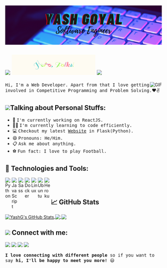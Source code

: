 ![](https://github.com/Devilyash/Devilyash/blob/master/Yash_Goyal.png)

<img src="https://github.com/JayantGoel001/JayantGoel001/blob/master/Earth.gif" width="24px" style="max-width:100%;"> ![](https://github.com/Devilyash/Devilyash/blob/master/main1.gif) <img src="https://raw.githubusercontent.com/MartinHeinz/MartinHeinz/master/wave.gif" width="30px">
---

<img align="right" alt="GIF" src="https://media.giphy.com/media/USV0ym3bVWQJJmNu3N/giphy.gif" />

<samp>Hi, I'm a Web Developer. Apart from that I love getting involved in Competitive Programming and Problem Solving.</samp>❤✌

<img src="https://media.giphy.com/media/VgCDAzcKvsR6OM0uWg/giphy.gif" width="50">**Talking about Personal Stuffs:**
---

- 🔭 <samp>I'm currently working on ReactJS.</samp>
- 👨‍💻 <samp>I'm currently learning to code efficiently.</samp>
- 💻 <samp>Checkout my latest [Website](https://predictgenics.herokuapp.com/) in Flask(Python).</samp>
- 😄 <samp>Pronouns: He/Him.</samp>
- 📋 <samp>Ask me about anything.</samp>
- ⚽ <samp>Fun fact: I love to play Football.</samp>

🔧 **Technologies and Tools:**
---

<img align="left" src="https://edent.github.io/SuperTinyIcons/images/svg/python.svg" width="21px" title="Python" /> <img align="left" src="https://edent.github.io/SuperTinyIcons/images/svg/javascript.svg" width="21px" title="JavaScript" /> <img align="left" src="https://edent.github.io/SuperTinyIcons/images/svg/sass.svg" width="21px" title="Sass" /> <img align="left" src="https://edent.github.io/SuperTinyIcons/images/svg/docker.svg" width="21px" title="Docker" />   <img align="left" src="https://edent.github.io/SuperTinyIcons/images/svg/linux.svg" width="21px" title="Linux" /> <img align="left" src="https://edent.github.io/SuperTinyIcons/images/svg/ubuntu.svg" width="21px" title="Ubuntu" /> <img align="left" src="https://edent.github.io/SuperTinyIcons/images/svg/heroku.svg" width="21px" title="Heroku" />
<br />
<br />

## &#x1f4c8; GitHub Stats

<a href="https://github.com/Devilyash/Devilyash">
  <img align="center" src="https://github-readme-stats.vercel.app/api?username=Devilyash&show_icons=true&line_height=27&count_private=true&title_color=ffffff&text_color=c9cacc&icon_color=2bbc8a&bg_color=1d1f21&cache_seconds=1800" alt="YashG's GitHub Stats" />
</a>

<a href="https://github.com/Devilyash/Devilyash">
  <img align="center" src="https://github-readme-stats.vercel.app/api/top-langs/?username=Devilyash&layout=compact&hide=matlab,java,html,roff&title_color=ffffff&text_color=c9cacc&icon_color=2bbc8a&bg_color=1d1f21&show_icons=true" />
</a>

<a href="https://github.com/Devilyash/Disease-Prediction-System">
  <img align="center" src="https://github-readme-stats.vercel.app/api/pin/?username=Devilyash&repo=Disease-Prediction-System&hide=html&title_color=ffffff&text_color=c9cacc&icon_color=2bbc8a&bg_color=1d1f21" />
</a>

<img src="https://media.giphy.com/media/LnQjpWaON8nhr21vNW/giphy.gif" width="60"> **Connect with me:**
---

<p align = "center">
 
[<img src="https://img.shields.io/badge/linkedin-%2312100E.svg?&style=for-the-badge&logo=linkedin&logoColor=white&color=black" />](https://www.linkedin.com/in/yash-goyal16/)
[<img src="https://img.shields.io/badge/gmail-%2312100E.svg?&style=for-the-badge&logo=gmail&logoColor=white&color=black" />](mailto:yashgoyalg400@gmail.com)
[<img src="https://img.shields.io/badge/instagram-%2312100E.svg?&style=for-the-badge&logo=instagram&logoColor=white&color=black" />](https://www.instagram.com/devil.yash16/)
[<img src="https://img.shields.io/badge/codepen-%2312100E.svg?&style=for-the-badge&logo=codepen&logoColor=white&color=black" />](https://codepen.io/devilyash/)
</p>

<samp><b>I love connecting with different people</b> so if you want to say <b>hi, I'll be happy to meet you more!</b> </samp>:smiley:
